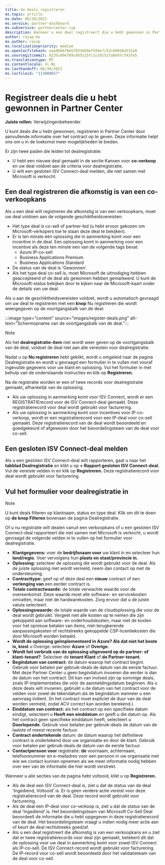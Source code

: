 ```yaml
---
title: Uw deals registreren
ms.topic: article
ms.date: 06/29/2021
ms.service: partner-dashboard
ms.subservice: partnercenter-csp
description: Wanneer u een deal registreert die u hebt gewonnen in Partner Center, kan Microsoft u in de toekomst meer mogelijkheden bieden.
author: rajap-ms
ms.author: rajap
ms.localizationpriority: medium
ms.openlocfilehash: eaa9bb6f8e57033669ef584e7c52c0d050a532e0
ms.sourcegitcommit: 8235c89e789cdb5115fc1c19151fa8e97c743fe5
ms.translationtype: MT
ms.contentlocale: nl-NL
ms.lasthandoff: 06/30/2021
ms.locfileid: "113080657"
---
```

# <a name="register-deals-youve-won-in-partner-center"></a>Registreer deals die u hebt gewonnen in Partner Center

**Juiste rollen:** Verwijzingenbeheerder

U kunt deals die u hebt gewonnen, registreren in Partner Center door aanvullende informatie over het contract op te geven. Deze informatie helpt ons om u in de toekomst meer mogelijkheden te bieden.

Er zijn twee paden die leiden tot dealregistratie:

- U hebt een nieuwe deal gemaakt in de sectie Kansen voor **co-verkoop** en uw deal voldoet aan de criteria voor dealregistratie.
- U wilt een gesloten ISV Connect-deal melden, die niet samen met Microsoft is verkocht.

## <a name="register-a-deal-originating-from-a-co-sell-opportunity"></a>Een deal registreren die afkomstig is van een co-verkoopkans

Als u een deal wilt registreren die afkomstig is van een verkoopkans, moet uw deal voldoen aan de volgende geschiktheidsvereisten:

- Het type deal is co-sell of partner-led (u hebt ervoor gekozen om Microsoft-verkopers toe te staan deze deal te bekijken).
- Er is ten minste één oplossing die in aanmerking komt voor een incentive in de deal. Een oplossing komt in aanmerking voor een incentive als deze ten minste een van de volgende tags bevat:
  - Azure IP-co-sell
  - Business Applications Premium
  - Business Applications Standard
- De status van de deal is 'Gewonnen'.
- Als het type deal co-sell is, moet Microsoft de uitnodiging hebben geaccepteerd of de deal als gewonnen hebben gemarkeerd. U kunt de Microsoft-status bekijken door te kijken naar de Microsoft-kaart onder de details van uw deal.

Als u aan de geschiktheidsvereisten voldoet, wordt u automatisch gevraagd om uw deal te registreren met een **knop** Nu registreren die wordt weergegeven op de voortgangsbalk van de deal:

:::image type="content" source="images/register-deals.png" alt-text="Schermopname van de voortgangsbalk van de deal.":::

> [!NOTE]
> Als het **dealregistratie-item** niet wordt weer geven op de voortgangsbalk van de deal, voldoet de deal niet aan alle vereisten voor dealregistratie.

Nadat u op **Nu registreren** hebt geklikt, wordt u omgeleid naar de pagina Dealregistratie en wordt u gevraagd een formulier in te vullen met vooraf ingevulde gegevens voor uw klant en oplossing. Vul het formulier in met behulp van de onderstaande instructies en klik op **Registreren.**

Na de registratie worden er een of twee records voor dealregistratie gemaakt, afhankelijk van de oplossing.

- Als uw oplossing in aanmerking komt voor ISV Connect, wordt er een REGISTRATIErecord voor de ISV Connect-deal gemaakt. Deze registratierecord voor deal wordt gebruikt voor facturering.
- Als uw oplossing in aanmerking komt voor incentives voor IP-co-verkoop, wordt er een registratierecord voor een IP-deal voor co-sell gemaakt. Deze registratierecord van de deal wordt beoordeeld en goedgekeurd of afgewezen door het beoordelingsteam van de deal voor co-sell.

## <a name="report-a-closed-isv-connect-deal"></a>Een gesloten ISV Connect-deal melden

Als u een gesloten ISV Connect-deal wilt rapporteren, gaat u naar het **tabblad Dealregistratie** en klikt u op **+ Rapport gesloten ISV Connect-deal.** Vul de vereiste velden in en klik op **Registreren.** Deze registratierecord voor deal wordt gebruikt voor facturering.

## <a name="fill-out-the-deal-registration-form"></a>Vul het formulier voor dealregistratie in

> [!NOTE]
> U kunt deals filteren op klantnaam, status en type deal. Klik om dit te doen op **de knop Filteren** bovenaan de pagina Dealregistratie.

Of u nu registratie wilt dealen vanuit een verkoopkans of u een gesloten ISV Connect-deal rapporteert die niet samen met Microsoft is verkocht, u wordt gevraagd de volgende velden in te vullen op het formulier voor dealregistratie.

- **Klantgegevens:** voer de **bedrijfsnaam voor** uw klant in en selecteer hun **land/regio.** Voer vervolgens hun **plaats en** **staat/provincie in.**
- **Oplossing:** selecteer de oplossing die wordt gebruikt voor de deal. Als de juiste oplossing niet wordt vermeld, neem dan contact op met de ondersteuning.
- **Contracttype:** geef op of deze deal een **nieuw** contract of een **verlenging van** een eerder contract is.
- **Totale contractwaarde:** de totale verwachte waarde voor de overeenkomst. Deze waarde moet alle software- en servicekosten omvatten, maar niet de hardwarekosten. Zorg ervoor dat u de juiste valuta selecteert.
- **Oplossingswaarde:** de totale waarde van de cloudoplossing die voor de deal wordt gebruikt. Vergeet niet alle kosten op te nemen die zijn gekoppeld aan software- en onderhoudskosten, maar niet de kosten voor het opnieuw betalen van items, niet-terugkerende aanpassingskosten of rechtstreeks gekoppelde CSP-licentiekosten die door Microsoft worden betaald.
- **Wordt de oplossing geïmplementeerd in Azure? Als dat niet het beste is, kiest** u Overige: selecteer **Azure** of **Overige.**
- **Wordt het verbruik van de oplossing uitgevoerd op de partner- of klant-tenant?**: Selecteer de **tenant Klant** of **de Partner-tenant.**
- **Begindatum van contract:** de datum waarop het contract begint. Gebruik voor betalen per gebruik-deals de datum van de eerste factuur. Met deze Partner Center u geen begindatum invoeren die eerder is dan de datum van het contract. Dit kan van invloed zijn op sommige deals, zoals IP-implementaties die vóór de aanmeldingsdatum beginnen. Als u deze deals wilt invoeren, gebruikt  u de datum van het contract voor de velden voor zowel de tekendatum als de begindatum wanneer u een aanvraag indient. (In het contract moet expliciet de duur van de deal worden vermeld, zodat ACV correct kan worden berekend.)
- **Einddatum van contract:** als het contract op een specifieke datum eindigt, selecteert u **Heeft een einddatum** en geeft u die datum op. Als het contract geen specifieke einddatum heeft, selecteert u **Doorlopende**. Gebruik voor betalen per gebruik-deals de datum van de laatste of meest recente factuur.
- **Contract ondertekende** datum: de datum waarop het definitieve contract is ondertekend door uw organisatie en door de klant. Gebruik voor betalen per gebruik-deals de datum van de eerste factuur.
- **Contactpersoon voor** registratie: **de** voornaam, achternaam, telefoonnummer en e-mailadres voor een persoon in uw organisatie met wie we contact kunnen opnemen als we meer informatie nodig hebben over een van de informatie die hier wordt verstrekt. 

Wanneer u alle secties van de pagina hebt voltooid, klikt u op **Registreren.**

- Als de deal een ISV Connect-deal is, ziet u dat de status van de deal 'Ingediend, Voltooid' is. Er is geen verdere actie vereist voor deze registratierecord van de deal. Deze record wordt gebruikt voor facturering.
- Als de deal een IP-deal voor co-verkoop is, ziet u dat de status van de deal 'Ingediend' is. Het beoordelingsteam van Microsoft Co-Sell Deal beoordeelt de informatie die u hebt opgegeven in deze registratierecord van de deal. Het beoordelingsteam vraagt u indien nodig meer actie aan of keurt de deal rechtstreeks goed/af.
- Als u een deal registreert die afkomstig is van een verkoopkans en u ziet dat er twee registratierecords voor deal zijn gemaakt, betekent dit dat de oplossing voor uw deal in aanmerking komt voor zowel ISV Connect als IP-co-sell. De ISV Connect-record wordt gebruikt voor facturering. De IP-record voor co-sell wordt beoordeeld door het validatieteam van de deal voor co-sell.

